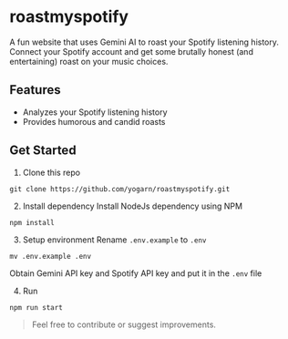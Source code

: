 # roastmyspotify
A fun website that uses Gemini AI to roast your Spotify listening history. Connect your Spotify account and get some brutally honest (and entertaining) roast on your music choices.  
## Features
- Analyzes your Spotify listening history
- Provides humorous and candid roasts
## Get Started
1. Clone this repo
```
git clone https://github.com/yogarn/roastmyspotify.git
```
2. Install dependency
Install NodeJs dependency using NPM
```
npm install
```
3. Setup environment
Rename `.env.example` to `.env`
```
mv .env.example .env
```
Obtain Gemini API key and Spotify API key and put it in the `.env` file  

4. Run
```
npm run start
```

> Feel free to contribute or suggest improvements.
